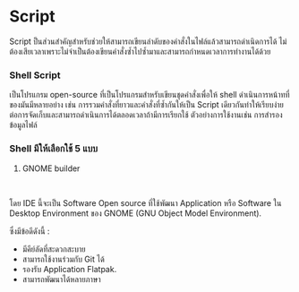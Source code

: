 # Script

Script ป็นส่วนสำคัญสำหรับช่วยให้สามารถเขียนลำดับของคำสั่งในไฟล์แล้วสามารถดำเนิดการได้ ไม่ต้องเสียเวลาเพราะไม่จำเป็นต้องเขียนคำสั่งซ้ำไปซ้ำมาและสามารถกำหนดเวลาการทำงานได้ด้วย


### Shell Script

  เป็นโปรแกรม open-source ที่เป็นโปรแกรมสำหรับเขียนชุดคำสั่งเพื่อให้ shell ดำเนินการหน้าทที่ของมันมีหลายอย่าง เช่น การรวมคำสั่งที่ยาวและคำสั่งที่ซ้ำกันให้เป็น Script เดียวกันทำให้เรียบง่ายต่อการจัดเก็บและสามารถดำเนินการได้ตลอดเวลาถ้ามีการเรียกใช้ ตัวอย่างการใช้งานเช่น การสํารองข้อมูลไฟล์

### Shell มีให้เลือกใช้ 5 แบบ

 1. GNOME builder 
   <br>
   
   โดย IDE นี้จะเป็น Software Open source ที่ใช้พัฒนา Application หรือ Software ใน Desktop Environment ของ GNOME (GNU Object Model Environment).
   <br>
   
   ซึ่งมีข้อดีดังนี้ :
   <br>
   
   - มีคีย์ลัดที่สะดวกสะบาย
   - สามารถใช้งานร่วมกับ Git ได้
   - รองรับ Application Flatpak.
   - สามารถพัฒนาได้หลายภาษา
   <br>
